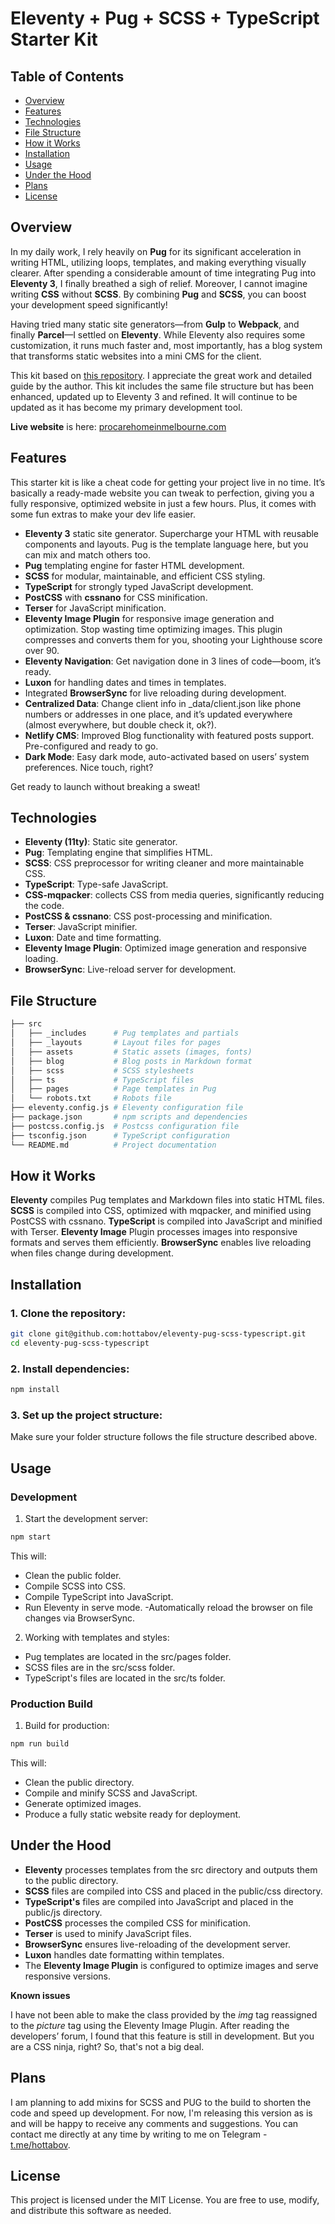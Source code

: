 # Eleventy + Pug + SCSS + TypeScript Starter Kit

## Table of Contents
- [Overview](#overview)
- [Features](#features)
- [Technologies](#technologies)
- [File Structure](#file-structure)
- [How it Works](#how-it-works)
- [Installation](#installation)
- [Usage](#usage)
- [Under the Hood](#under-the-hood)
- [Plans](#plans)
- [License](#license)

## Overview

In my daily work, I rely heavily on **Pug** for its significant acceleration in writing HTML, utilizing loops, templates, and making everything visually clearer. After spending a considerable amount of time integrating Pug into **Eleventy 3**, I finally breathed a sigh of relief. Moreover, I cannot imagine writing **CSS** without **SCSS**. By combining **Pug** and **SCSS**, you can boost your development speed significantly!

Having tried many static site generators—from **Gulp** to **Webpack**, and finally **Parcel**—I settled on **Eleventy**. While Eleventy also requires some customization, it runs much faster and, most importantly, has a blog system that transforms static websites into a mini CMS for the client.

This kit based on [this repository](https://github.com/Oak-Harbor-Kits/Starter-Kit-V4-Eleventy). I appreciate the great work and detailed guide by the author. This kit includes the same file structure but has been enhanced, updated up to Eleventy 3 and refined. It will continue to be updated as it has become my primary development tool.

**Live website** is here: [procarehomeinmelbourne.com](https://procarehomeinmelbourne.com)

## Features

This starter kit is like a cheat code for getting your project live in no time. It’s basically a ready-made website you can tweak to perfection, giving you a fully responsive, optimized website in just a few hours. Plus, it comes with some fun extras to make your dev life easier.

- **Eleventy 3** static site generator. Supercharge your HTML with reusable components and layouts. Pug is the template language here, but you can mix and match others too.
- **Pug** templating engine for faster HTML development.
- **SCSS** for modular, maintainable, and efficient CSS styling.
- **TypeScript** for strongly typed JavaScript development.
- **PostCSS** with **cssnano** for CSS minification.
- **Terser** for JavaScript minification.
- **Eleventy Image Plugin** for responsive image generation and optimization. Stop wasting time optimizing images. This plugin compresses and converts them for you, shooting your Lighthouse score over 90.
- **Eleventy Navigation**: Get navigation done in 3 lines of code—boom, it’s ready.
- **Luxon** for handling dates and times in templates.
- Integrated **BrowserSync** for live reloading during development.
- **Centralized Data**: Change client info in _data/client.json like phone numbers or addresses in one place, and it’s updated everywhere (almost everywhere, but double check it, ok?).
- **Netlify CMS**: Improved Blog functionality with featured posts support. Pre-configured and ready to go.
- **Dark Mode**: Easy dark mode, auto-activated based on users’ system preferences. Nice touch, right?

Get ready to launch without breaking a sweat!

## Technologies
- **Eleventy (11ty)**: Static site generator.
- **Pug**: Templating engine that simplifies HTML.
- **SCSS**: CSS preprocessor for writing cleaner and more maintainable CSS.
- **TypeScript**: Type-safe JavaScript.
- **CSS-mqpacker**: collects CSS from media queries, significantly reducing the code.
- **PostCSS & cssnano**: CSS post-processing and minification.
- **Terser**: JavaScript minifier.
- **Luxon**: Date and time formatting.
- **Eleventy Image Plugin**: Optimized image generation and responsive loading.
- **BrowserSync**: Live-reload server for development.

## File Structure
```bash
├── src
│   ├── _includes      # Pug templates and partials
│   ├── _layouts       # Layout files for pages
│   ├── assets         # Static assets (images, fonts)
│   ├── blog           # Blog posts in Markdown format
│   ├── scss           # SCSS stylesheets
│   ├── ts             # TypeScript files
│   ├── pages          # Page templates in Pug
│   └── robots.txt     # Robots file
├── eleventy.config.js # Eleventy configuration file
├── package.json       # npm scripts and dependencies
├── postcss.config.js  # Postcss configuration file
├── tsconfig.json      # TypeScript configuration
└── README.md          # Project documentation
```
## How it Works

**Eleventy** compiles Pug templates and Markdown files into static HTML files.
**SCSS** is compiled into CSS, optimized with mqpacker, and minified using PostCSS with cssnano. 
**TypeScript** is compiled into JavaScript and minified with Terser.
**Eleventy Image** Plugin processes images into responsive formats and serves them efficiently. 
**BrowserSync** enables live reloading when files change during development.

## Installation

### 1. Clone the repository:
```bash
git clone git@github.com:hottabov/eleventy-pug-scss-typescript.git
cd eleventy-pug-scss-typescript
```
### 2. Install dependencies:
```bash
npm install
```

### 3. Set up the project structure:
Make sure your folder structure follows the file structure described above.

## Usage

### Development

1. Start the development server:
```bash
npm start
```
This will:
- Clean the public folder.
- Compile SCSS into CSS.
- Compile TypeScript into JavaScript.
- Run Eleventy in serve mode.
 -Automatically reload the browser on file changes via BrowserSync.

2. Working with templates and styles:

- Pug templates are located in the src/pages folder.
- SCSS files are in the src/scss folder.
- TypeScript's files are located in the src/ts folder.

### Production Build

1.	Build for production:
```bash
npm run build
```

This will:
- Clean the public directory.
- Compile and minify SCSS and JavaScript.
- Generate optimized images.
- Produce a fully static website ready for deployment.

## Under the Hood

- **Eleventy** processes templates from the src directory and outputs them to the public directory.
- **SCSS** files are compiled into CSS and placed in the public/css directory.
- **TypeScript's** files are compiled into JavaScript and placed in the public/js directory.
- **PostCSS** processes the compiled CSS for minification.
- **Terser** is used to minify JavaScript files.
- **BrowserSync** ensures live-reloading of the development server.
- **Luxon** handles date formatting within templates.
- The **Eleventy Image Plugin** is configured to optimize images and serve responsive versions.

**Known issues**

I have not been able to make the class provided by the *img* tag reassigned to the *picture* tag using the Eleventy Image Plugin. After reading the developers’ forum, I found that this feature is still in development. But you are a CSS ninja, right? So, that's not a big deal.

## Plans

I am planning to add mixins for SCSS and PUG to the build to shorten the code and speed up development. For now, I'm releasing this version as is and will be happy to receive any comments and suggestions. You can contact me directly at any time by writing to me on Telegram - [t.me/hottabov](https://t.me/hottabov).

## License

This project is licensed under the MIT License. You are free to use, modify, and distribute this software as needed.
